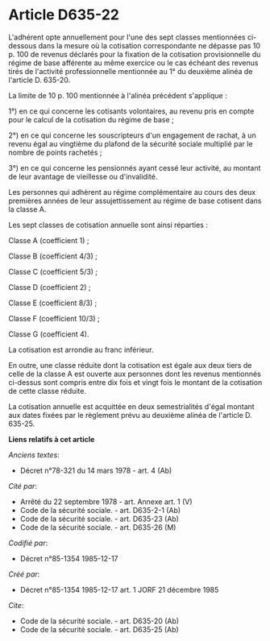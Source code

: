 # Article D635-22

L'adhérent opte annuellement   pour l'une des sept classes mentionnées ci-dessous dans la mesure où la cotisation
correspondante ne dépasse pas 10 p. 100 de revenus déclarés pour la fixation de la cotisation provisionnelle du régime de
base afférente au même exercice ou le cas échéant des revenus tirés de l'activité professionnelle mentionnée au 1° du
deuxième alinéa de l'article D. 635-20. 

La limite de 10 p. 100 mentionnée à l'alinéa précédent s'applique : 

1°) en ce qui concerne les cotisants volontaires, au revenu pris en compte pour le calcul de la cotisation du régime de
base ; 

2°) en ce qui concerne les souscripteurs d'un engagement de rachat, à un revenu égal au vingtième du plafond de la sécurité
sociale multiplié par le nombre de points rachetés ; 

3°) en ce qui concerne les pensionnés ayant cessé leur activité, au montant de leur avantage de vieillesse ou d'invalidité. 

Les personnes qui adhèrent au régime complémentaire au cours des deux premières années de leur assujettissement au régime de
base cotisent dans la classe A. 

Les sept classes de cotisation annuelle sont ainsi réparties : 

Classe A (coefficient 1) ; 

Classe B (coefficient 4/3) ; 

Classe C (coefficient 5/3) ; 

Classe D (coefficient 2) ; 

Classe E (coefficient 8/3) ; 

Classe F (coefficient 10/3) ; 

Classe G (coefficient 4). 

La cotisation est arrondie au franc inférieur. 

En outre, une classe réduite dont la cotisation est égale aux deux tiers de celle de la classe A est ouverte aux personnes
dont les revenus mentionnés ci-dessus sont compris entre dix fois et vingt fois le montant de la cotisation de cette classe
réduite. 

La cotisation annuelle est acquittée en deux semestrialités d'égal montant aux dates fixées par le règlement prévu au
deuxième alinéa de l'article D. 635-25.

**Liens relatifs à cet article**

_Anciens textes_:

  - Décret n°78-321 du 14 mars 1978 - art. 4 (Ab)

_Cité par_:

  - Arrêté du 22 septembre 1978 - art. Annexe art. 1 (V)
  - Code de la sécurité sociale. - art. D635-2-1 (Ab)
  - Code de la sécurité sociale. - art. D635-23 (Ab)
  - Code de la sécurité sociale. - art. D635-26 (M)

_Codifié par_:

  - Décret n°85-1354 1985-12-17

_Créé par_:

  - Décret n°85-1354 1985-12-17 art. 1 JORF 21 décembre 1985

_Cite_:

  - Code de la sécurité sociale. - art. D635-20 (Ab)
  - Code de la sécurité sociale. - art. D635-25 (Ab)
